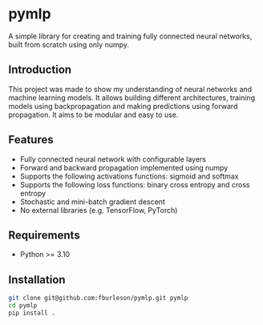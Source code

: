 # pymlp
A simple library for creating and training fully connected neural networks, built from scratch using only numpy.

## Introduction
This project was made to show my understanding of neural networks and machine learning models. It allows building different architectures, training models using backpropagation and making predictions using forward propagation. It aims to be modular and easy to use.

## Features
- Fully connected neural network with configurable layers
- Forward and backward propagation implemented using numpy
- Supports the following activations functions: sigmoid and softmax
- Supports the following loss functions: binary cross entropy and cross entropy
- Stochastic and mini-batch gradient descent
- No external libraries (e.g. TensorFlow, PyTorch)

## Requirements
- Python >= 3.10

## Installation
```bash
git clone git@github.com:fburleson/pymlp.git pymlp
cd pymlp
pip install .

